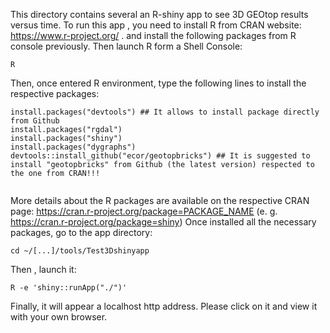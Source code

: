 This directory contains several an R-shiny app to see 3D GEOtop results versus time. 
To run this app , you need to install R from CRAN website: https://www.r-project.org/ .
and install the following packages from R console previously.
Then launch R form a Shell Console: 
```
R
```
Then, once entered R environment, type the following lines to install the respective packages:

```
install.packages("devtools") ## It allows to install package directly from Github
install.packages("rgdal") 
install.packages("shiny")
install.packages("dygraphs")
devtools::install_github("ecor/geotopbricks") ## It is suggested to install "geotopbricks" from Github (the latest version) respected to the one from CRAN!!! 


```
More details about the R packages are available on the respective CRAN page: https://cran.r-project.org/package=PACKAGE_NAME (e. g. https://cran.r-project.org/package=shiny) 
Once installed all the necessary packages, go to the app directory:
```
cd ~/[...]/tools/Test3Dshinyapp

```

Then , launch it:

```
R -e 'shiny::runApp("./")'
```

Finally, it will appear a localhost http address.
Please click on it  and view it with your own browser. 
